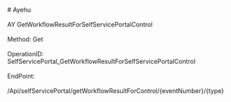 <br>#     Ayehu</br>
<br>AY GetWorkflowResultForSelfServicePortalControl</br>
<br>Method: Get</br>
<br>OperationID: SelfServicePortal_GetWorkflowResultForSelfServicePortalControl</br>
<br>EndPoint:</br>
<br>/Api/selfServicePortal/getWorkflowResultForControl/{eventNumber}/{type}</br>

